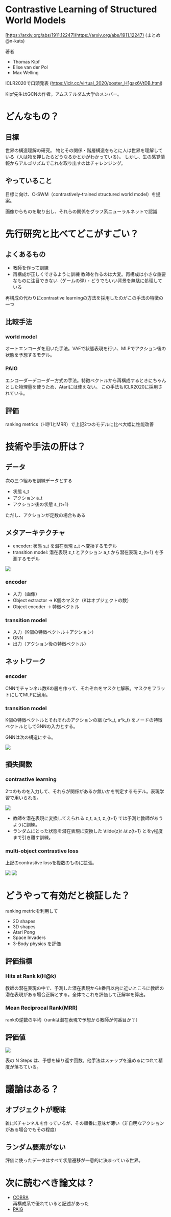 # Contrastive Learning of Structured World Models
[https://arxiv.org/abs/1911.12247](https://arxiv.org/abs/1911.12247)
(まとめ @n-kats)

著者
* Thomas Kipf
* Elise van der Pol
* Max Welling

ICLR2020で口頭発表
(https://iclr.cc/virtual_2020/poster_H1gax6VtDB.html)

Kipf先生はGCNの作者。アムステルダム大学のメンバー。

# どんなもの？
## 目標
世界の構造理解の研究。
物とその関係・階層構造をもとに人は世界を理解している（人は物を押したらどうなるかとかがわかっている）。
しかし、生の感覚情報からアルゴリズムでこれを取り出すのはチャレンジング。

## やっていること
目標に向け、C-SWM（contrastively-trained structured world model）を提案。

画像からものを取り出し、それらの関係をグラフ系ニューラルネットで認識


# 先行研究と比べてどこがすごい？
## よくあるもの
* 教師を作って訓練
* 再構成が正しくできるように訓練
教師を作るのは大変。再構成は小さな重要なものに注目できない（ゲームの弾）・どうでもいい背景を無駄に処理している

再構成の代わりにcontrastive learningの方法を採用したのがこの手法の特徴の一つ

## 比較手法
### world model
オートエンコーダを用いた手法。VAEで状態表現を行い、MLPでアクション後の状態を予想するモデル。

### PAIG
エンコーダーデコーダー方式の手法。特徴ベクトルから再構成するときにちゃんとした物理量を使うため、Atariには使えない。
この手法もICLR2020に採用されている。

## 評価
ranking metrics（H@1とMRR）で上記2つのモデルに比べ大幅に性能改善

# 技術や手法の肝は？
## データ
次の三つ組みを訓練データとする
* 状態 s_t
* アクション a_t
* アクション後の状態 s_{t+1}

ただし、アクションが定数の場合もある

## メタアーキテクチャ
* encoder: 状態 s_t を潜在表現 z_t へ変換するモデル
* transition model: 潜在表現 z_t とアクション a_t から潜在表現 z_{t+1} を予測するモデル

![](c_swm_1911.12247/meta.png)

### encoder
* 入力（画像）
* Object extractor -> K個のマスク（Kはオブジェクトの数）
* Object encoder -> 特徴ベクトル

### transition model
* 入力（K個の特徴ベクトル＋アクション）
* GNN
* 出力（アクション後の特徴ベクトル）

## ネットワーク
### encoder
CNNでチャンネル数Kの層を作って、それぞれをマスクと解釈。マスクをフラットにしてMLPに適用。

### transition model
K個の特徴ベクトルとそれぞれのアクションの組 \(z^k_t, a^k_t\) をノードの特徴ベクトルとしてGNNの入力とする。

GNNは次の構造にする。

![](c_swm_1911.12247/gnn.png)

## 損失関数
### contrastive learning
2つのものを入力して、それらが関係があるか無いかを判定するモデル。表現学習で用いられる。

![](c_swm_1911.12247/contrastive_loss.png)

* 教師を潜在表現に変換してえられる z_t, a_t, z_{t+1} では予測と教師があうように訓練。
* ランダムにとった状態を潜在表現に変換した \tilde{z}_t は z_{t+1} とをγ程度まで引き離す訓練。

### multi-object contrastive loss
上記のcontrastive lossを複数のものに拡張。

![](c_swm_1911.12247/multi_object_contrastive_loss_energy.png)
![](c_swm_1911.12247/multi_object_contrastive_loss.png)

# どうやって有効だと検証した？
ranking metricを利用して
* 2D shapes
* 3D shapes
* Atari Pong
* Space Invaders
* 3-Body physics
を評価

## 評価指標
### Hits at Rank k\(H@k\)
教師の潜在表現の中で、予測した潜在表現からk番目以内に近いところに教師の潜在表現がある場合正解とする。全体でこれを評価して正解率を算出。

### Mean Reciprocal Rank\(MRR\)
rankの逆数の平均（rankは潜在表現で予想から教師が何番目か？）

## 評価値
![](c_swm_1911.12247/evaluation.png)

表の N Steps は、予想を繰り返す回数。他手法はステップを進めるにつれて精度が落ちている。

# 議論はある？
## オブジェクトが曖昧
雑にKチャンネルを作っているが、その順番に意味が薄い（非自明なアクションがある場合でもその程度）

## ランダム要素がない
評価に使ったデータはすべて状態遷移が一意的に決まっている世界。

# 次に読むべき論文は？
* [COBRA](https://arxiv.org/abs/1905.09275)  
  再構成系で優れていると記述があった
* [PAIG](https://arxiv.org/abs/1905.11169)
